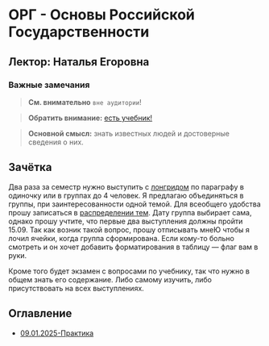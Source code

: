 # ОРГ - Основы Российской Государственности

## Лектор: Наталья Егоровна

### Важные замечания

> **См. внимательно** `вне аудитории`!

> **Обратить внимание:** [есть учебник!](https://files.sberdisk.ru/s/KcJZN8LsD8uPRyo)

> **Основной смысл:** знать известных людей и достоверные сведения о них.

## Зачётка

Два раза за семестр нужно выступить с [лонгридом](https://ru.wikipedia.org/wiki/Лонгрид) по параграфу в одиночку или в группах до 4 человек.
Я предлагаю объединяться в группы, при заинтересованности одной темой. Для всеобщего удобства прошу записаться в [распределении тем](https://docs.google.com/spreadsheets/d/14IghSAr64R6pyRCrCZSfSQ65QS6v-L1U4Hg-vg8wUzk/edit?usp=sharing). Дату группа выбирает сама, однако прошу учтите, что первые два выступления должны пройти 15.09. Так как возник такой вопрос, прошу отписывать мнеЮ чтобы я лочил ячейки, когда группа сформирована. Если кому-то больно смотреть и он хочет добавить форматирования в таблицу — флаг вам в руки.

Кроме того будет экзамен с вопросами по учебнику, так что нужно в общем знать его содержание. Либо самому изучить, либо присутствовать на всех выступлениях.

## Оглавление
- [09.01.2025-Практика](./09.01.2025-Практика.md)
